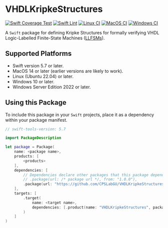 # VHDLKripkeStructures

[![Swift Coverage Test](https://github.com/CPSLabGU/VHDLKripkeStructures/actions/workflows/cov.yml/badge.svg)](https://github.com/CPSLabGU/VHDLKripkeStructures/actions/workflows/cov.yml)
[![Swift Lint](https://github.com/CPSLabGU/VHDLKripkeStructures/actions/workflows/swiftlint.yml/badge.svg)](https://github.com/CPSLabGU/VHDLKripkeStructures/actions/workflows/swiftlint.yml)
[![Linux CI](https://github.com/CPSLabGU/VHDLKripkeStructures/actions/workflows/ci-linux.yml/badge.svg)](https://github.com/CPSLabGU/VHDLKripkeStructures/actions/workflows/ci-linux.yml)
[![MacOS CI](https://github.com/CPSLabGU/VHDLKripkeStructures/actions/workflows/ci-macOS.yml/badge.svg)](https://github.com/CPSLabGU/VHDLKripkeStructures/actions/workflows/ci-macOS.yml)
[![Windows CI](https://github.com/CPSLabGU/VHDLKripkeStructures/actions/workflows/ci-windows.yml/badge.svg)](https://github.com/CPSLabGU/VHDLKripkeStructures/actions/workflows/ci-windows.yml)

A `Swift` package for defining Kripke Structures for formally verifying VHDL Logic-Labelled Finite-State
Machines ([LLFSMs](https://github.com/mipalgu/VHDLMachines)).

## Supported Platforms

- Swift version 5.7 or later.
- MacOS 14 or later (earlier versions are likely to work).
- Linux (Ubuntu 22.04) or later.
- Windows 10 or later.
- Windows Server Edition 2022 or later.

## Using this Package

To include this package in your `Swift` projects, place it as a dependency within your package manifest.

```swift
// swift-tools-version: 5.7

import PackageDescription

let package = Package(
    name: <package name>,
    products: [
        <products>
    ],
    dependencies: [
        // Dependencies declare other packages that this package depends on.
        // .package(url: /* package url */, from: "1.0.0"),
        .package(url: "https://github.com/CPSLabGU/VHDLKripkeStructures", from: "1.3.0")
    ],
    targets: [
        .target(
            name: <target name>,
            dependencies: [.product(name: "VHDLKripkeStructures", package: "VHDLKripkeStructures")]
        )
    ]
)
```
